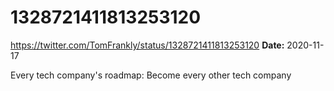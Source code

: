 # 1328721411813253120
https://twitter.com/TomFrankly/status/1328721411813253120
**Date:** 2020-11-17

Every tech company's roadmap: Become every other tech company
